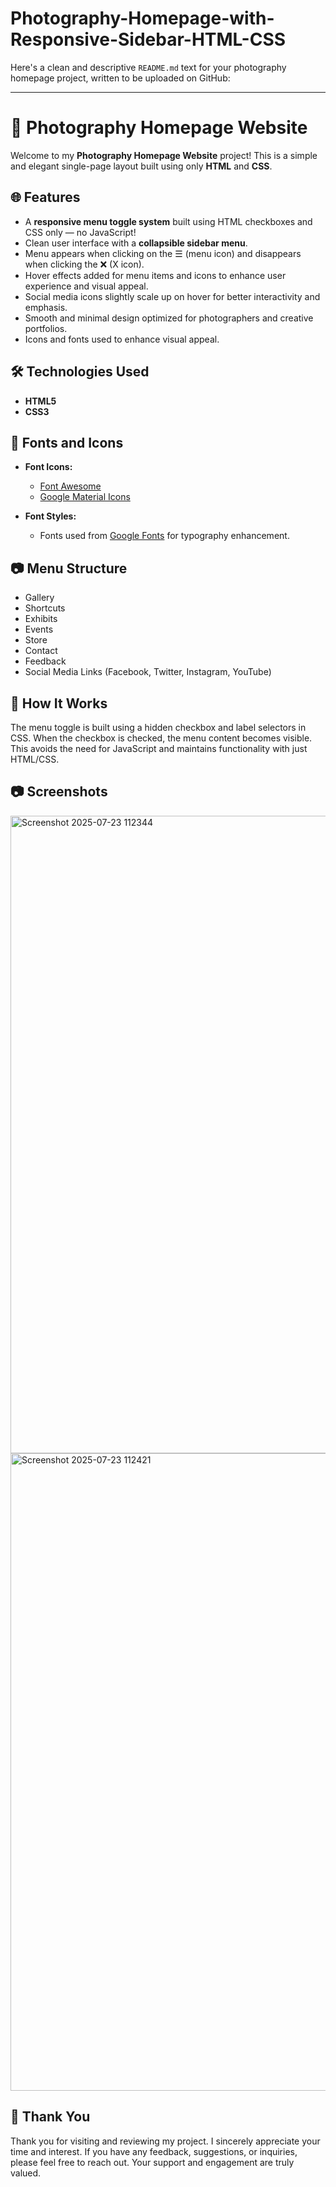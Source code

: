 # Photography-Homepage-with-Responsive-Sidebar-HTML-CSS

Here's a clean and descriptive `README.md` text for your photography homepage project, written to be uploaded on GitHub:

---

# 📸 Photography Homepage Website

Welcome to my **Photography Homepage Website** project!
This is a simple and elegant single-page layout built using only **HTML** and **CSS**.

## 🌐 Features

* A **responsive menu toggle system** built using HTML checkboxes and CSS only — no JavaScript!
* Clean user interface with a **collapsible sidebar menu**.
* Menu appears when clicking on the ☰ (menu icon) and disappears when clicking the ❌ (X icon).
* Hover effects added for menu items and icons to enhance user experience and visual appeal.
* Social media icons slightly scale up on hover for better interactivity and emphasis.
* Smooth and minimal design optimized for photographers and creative portfolios.
* Icons and fonts used to enhance visual appeal.

## 🛠️ Technologies Used

* **HTML5**
* **CSS3**

## 🎨 Fonts and Icons

* **Font Icons:**

  * [Font Awesome](https://fontawesome.com/)
  * [Google Material Icons](https://fonts.google.com/icons)

* **Font Styles:**

  * Fonts used from [Google Fonts](https://fonts.google.com/) for typography enhancement.

## 📷 Menu Structure

* Gallery
* Shortcuts
* Exhibits
* Events
* Store
* Contact
* Feedback
* Social Media Links (Facebook, Twitter, Instagram, YouTube)


## 📌 How It Works

The menu toggle is built using a hidden checkbox and label selectors in CSS. When the checkbox is checked, the menu content becomes visible. This avoids the need for JavaScript and maintains functionality with just HTML/CSS.

## 📷 Screenshots

<img width="1920" height="1020" alt="Screenshot 2025-07-23 112344" src="https://github.com/user-attachments/assets/d39bdef9-4dfc-438c-b7df-e18913b82ad9" />

<img width="1920" height="1020" alt="Screenshot 2025-07-23 112421" src="https://github.com/user-attachments/assets/810da779-5b63-4d50-8fef-6b8a19599344" />

## 🙏 Thank You
Thank you for visiting and reviewing my project.
I sincerely appreciate your time and interest.
If you have any feedback, suggestions, or inquiries, please feel free to reach out. Your support and engagement are truly valued.




